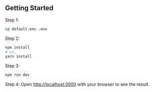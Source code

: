 ## Getting Started

Step 1:
```bash
cp default.env .env
```

Step 2:
```bash
npm install
# or, 
yarn install
```

Step 3:
```bash
npm run dev
```

Step 4:
Open [http://localhost:3000](http://localhost:3000) with your browser to see the result.

